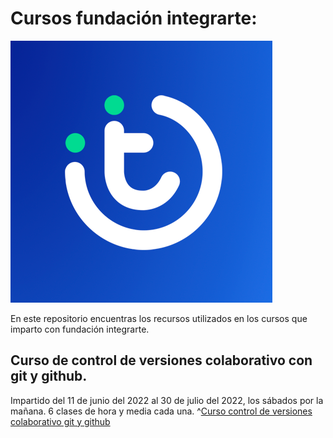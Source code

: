 # Cursos fundación integrarte:
![Logo de fundación Integrarte](media/logo.png)

En este repositorio encuentras los recursos utilizados en los cursos que imparto con fundación integrarte.

## Curso de control de versiones colaborativo con git y github.
Impartido del 11 de junio del 2022 al 30 de julio del 2022,
los sábados por la mañana.
6 clases de hora y media cada una.
^[Curso control de versiones colaborativo git y github](https://josiasvasquez.github.io/integrarte/git2022)

